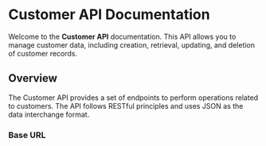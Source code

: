 # Customer API Documentation

Welcome to the **Customer API** documentation. This API allows you to manage customer data, including creation, retrieval, updating, and deletion of customer records.

## Overview

The Customer API provides a set of endpoints to perform operations related to customers. The API follows RESTful principles and uses JSON as the data interchange format.

### Base URL

